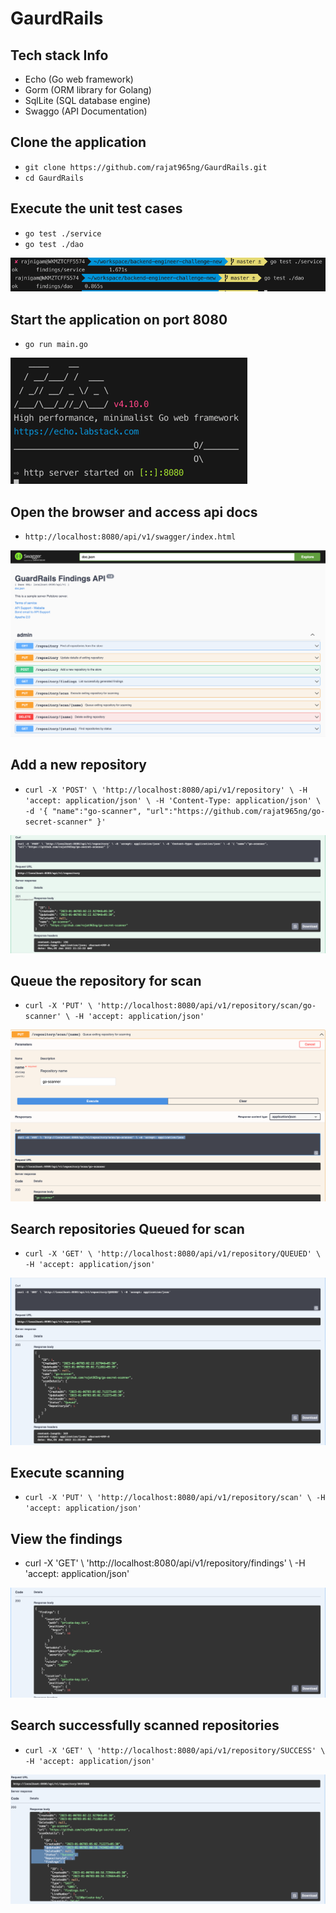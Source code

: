 # GaurdRails

## Tech stack Info
- Echo (Go web framework)
- Gorm (ORM library for Golang)
- SqlLite (SQL database engine)
- Swaggo (API Documentation)

## Clone the application
- `git clone https://github.com/rajat965ng/GaurdRails.git`
- `cd GaurdRails`

## Execute the unit test cases
- `go test ./service`
- `go test ./dao`

![](.README_images/d5cba436.png)

## Start the application on port 8080
- `go run main.go`

![](.README_images/8fb3e718.png)

## Open the browser and access api docs 
- `http://localhost:8080/api/v1/swagger/index.html`

![](.README_images/a003d978.png)

## Add a new repository
- `curl -X 'POST' \ 'http://localhost:8080/api/v1/repository' \ -H 'accept: application/json' \ -H 'Content-Type: application/json' \ -d '{ "name":"go-scanner", "url":"https://github.com/rajat965ng/go-secret-scanner" }'`

![](.README_images/16c62011.png)

## Queue the repository for scan
- `curl -X 'PUT' \ 'http://localhost:8080/api/v1/repository/scan/go-scanner' \ -H 'accept: application/json'`

![](.README_images/63d8e5a3.png)

## Search repositories Queued for scan
- `curl -X 'GET' \ 'http://localhost:8080/api/v1/repository/QUEUED' \ -H 'accept: application/json'`

![](.README_images/4f040421.png)

## Execute scanning
- `curl -X 'PUT' \ 'http://localhost:8080/api/v1/repository/scan' \ -H 'accept: application/json'`

## View the findings
- curl -X 'GET' \ 'http://localhost:8080/api/v1/repository/findings' \ -H 'accept: application/json'

![](.README_images/cf33d148.png)

## Search successfully scanned repositories
- `curl -X 'GET' \ 'http://localhost:8080/api/v1/repository/SUCCESS' \ -H 'accept: application/json'`

![](.README_images/267a9ee5.png)